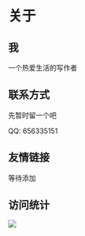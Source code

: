 # 关于

## 我

一个热爱生活的写作者


## 联系方式

先暂时留一个吧

QQ: 656335151

## 友情链接

等待添加

## 访问统计

![](https://moe-counter.glitch.me/get/@log4gin.github.readme)